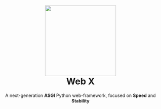 <h1 align="center">
  <img src="https://raw.githubusercontent.com/justanotherbyte/webx/main/.github/images/logo.png" width="224px"/><br/>
  Web X
</h1>
<p align="center">A next-generation <b>ASGI</b> Python web-framework, focused on <b>Speed</b> and <b>Stability</b></p>